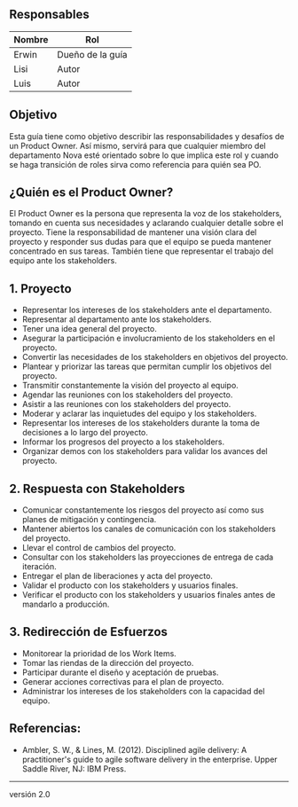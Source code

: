 ## Responsables 

| Nombre | Rol |
| ------ | ----|
| Erwin | Dueño de la guía|
| Lisi | Autor |
| Luis | Autor |

## Objetivo
Esta guía tiene como objetivo describir las responsabilidades y desafíos de un Product Owner. Así mismo, servirá para que cualquier miembro del departamento Nova esté orientado sobre lo que implica este rol y cuando se haga transición de roles sirva como referencia para quién sea PO.

## ¿Quién es el Product Owner?
El Product Owner es la persona que representa la voz de los stakeholders, tomando en cuenta sus necesidades y aclarando cualquier detalle sobre el proyecto. Tiene la responsabilidad de mantener una visión clara del proyecto y responder sus dudas para que el equipo se pueda mantener concentrado en sus tareas. También tiene que representar el trabajo del equipo ante los stakeholders.

## 1. Proyecto
* Representar los intereses de los stakeholders ante el departamento.
* Representar al departamento ante los stakeholders.
* Tener una idea general del proyecto.
* Asegurar la participación e involucramiento de los stakeholders en el proyecto.
* Convertir las necesidades de los stakeholders en objetivos del proyecto.
* Plantear y priorizar las tareas que permitan cumplir los objetivos del proyecto.
* Transmitir constantemente la visión del proyecto al equipo.
* Agendar las reuniones con los stakeholders del proyecto.
* Asistir a las reuniones con los stakeholders del proyecto.
* Moderar y aclarar las inquietudes del equipo y los stakeholders.
* Representar los intereses de los stakeholders durante la toma de decisiones a lo largo del proyecto.
* Informar los progresos del proyecto a los stakeholders.
* Organizar demos con los stakeholders para validar los avances del proyecto.

## 2. Respuesta con Stakeholders
* Comunicar constantemente los riesgos del proyecto así como sus planes de mitigación y contingencia.
* Mantener abiertos los canales de comunicación con los stakeholders del proyecto.
* Llevar el control de cambios del proyecto.
* Consultar con los stakeholders las proyecciones de entrega de cada iteración.
* Entregar el plan de liberaciones y acta del proyecto.
* Validar el producto con los stakeholders y usuarios finales.
* Verificar el producto con los stakeholders y usuarios finales antes de mandarlo a producción.

## 3. Redirección de Esfuerzos
* Monitorear la prioridad de los Work Items.
* Tomar las riendas de la dirección del proyecto.
* Participar durante el diseño y aceptación de pruebas.
* Generar acciones correctivas para el plan de proyecto.
* Administrar los intereses de los stakeholders con la capacidad del equipo.

## Referencias:
* Ambler, S. W., & Lines, M. (2012). Disciplined agile delivery: A practitioner's guide to agile software delivery in the enterprise. Upper Saddle River, NJ: IBM Press.

***
versión 2.0
